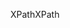 <span data-ttu-id="d153e-101">XPath</span><span class="sxs-lookup"><span data-stu-id="d153e-101">XPath</span></span>